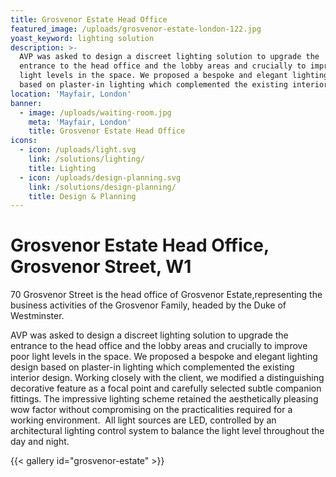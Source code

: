```yaml
---
title: Grosvenor Estate Head Office
featured_image: /uploads/grosvenor-estate-london-122.jpg
yoast_keyword: lighting solution
description: >-
  AVP was asked to design a ​discreet​ lighting​ solution​ to upgrade the
  entrance to the head office and the lobby areas and crucially to improve poor
  light levels in the space. We proposed ​a bespoke and elegant lighting design​
  based on plaster-in lighting which complemented​ the existing interior design.
location: 'Mayfair, London'
banner:
  - image: /uploads/waiting-room.jpg
    meta: 'Mayfair, London'
    title: Grosvenor Estate Head Office
icons:
  - icon: /uploads/light.svg
    link: /solutions/lighting/
    title: Lighting
  - icon: /uploads/design-planning.svg
    link: /solutions/design-planning/
    title: Design & Planning
---
```

# Grosvenor Estate Head Office, Grosvenor Street, W1

70 Grosvenor Street is the head office of Grosvenor Estate, ​representing​ the business activities of the Grosvenor Family, headed by the Duke of Westminster.

AVP was asked to design a ​discreet​ lighting​ solution​ to upgrade the entrance to the head office and the lobby areas and crucially to improve poor light levels in the space. We proposed ​a bespoke and elegant lighting design​ based on plaster-in lighting which complemented​ the existing interior design. Working closely with the client, ​we modified a distinguishing decorative feature as a focal point and carefully selected subtle companion fittings. The impressive lighting scheme retained the aesthetically pleasing wow factor without compromising on the practicalities required for a working environment. ​ All light sources are LED, ​controlled ​by an architectural lighting control system to balance the light level throughout the day and night.

{{< gallery id="grosvenor-estate" >}}
